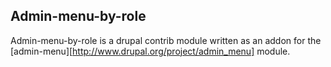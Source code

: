 Admin-menu-by-role
-----
Admin-menu-by-role is a drupal contrib module written as an addon for the [admin-menu][http://www.drupal.org/project/admin_menu] module.
